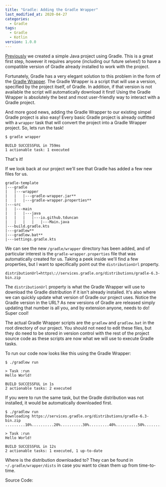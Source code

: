 ```yaml
---
title: "Gradle: Adding the Gradle Wrapper"
last_modified_at: 2020-04-27
categories:
  - Gradle
tags:
  - Gradle
  - Kotlin
version: 1.0.0
---
```

[Previously](https://tduncan.github.io/gradle/gradle-starting-simple/)
we created a simple Java project using Gradle.  This is a great
first step, however it requires anyone (including our future selves!)
to have a compatible version of Gradle already installed 
to work with the project.

Fortunately, Gradle has a very elegant solution to this problem 
in the form of the [Gradle Wrapper](https://docs.gradle.org/current/userguide/gradle_wrapper.html).
The Gradle Wrapper is a script that will use a version, specified
by the project itself, of Gradle.  In addition, if that version 
is not available the script will automatically download it first!
Using the Gradle Wrapper is absolutely the best and most user-friendly
way to interact with a Gradle project.

And more good news, adding the Gradle Wrapper to our existing
simpel Gradle project is also easy!  Every basic Gradle project
is already outfitted with a `wrapper` task that will convert the
project into a Gradle Wrapper project.  So, lets run the task!

```
$ gradle wrapper

BUILD SUCCESSFUL in 759ms
1 actionable task: 1 executed
```

That's it!

If we look back at our project we'll see that Gradle has added a
few new files for us.

```
gradle-template
|---gradle
|   |---wrapper
|   |   |---gradle-wrapper.jar**
|   |   |---gradle-wrapper.properties**
|---src
|   |---main
|   |   |---java
|   |   |   |---io.github.tduncan
|   |   |   |   |---Main.java
│---build.gradle.kts
|---gradlew**
|---gradlew.bat**
|---settings.gradle.kts  
```

We can see the new `/gradle/wrapper` directory has been added,
and of particular interest is the `gradle-wrapper.properties`
file that was automatically created for us.  Taking a peek
inside we'll find a few properties, but I want to specifically
point out the `distributionUrl` property.

```properties
distributionUrl=https\://services.gradle.org/distributions/gradle-6.3-bin.zip
```

The `distributionUrl` property is what the Gradle Wrapper will
use to download the Gradle distribution if it isn't already
installed.  It's also where we can quickly update what version
of Gradle our project uses.  Notice the Gradle version in the 
URL?  As new versions of Gradle are released simply updating
that number is all you, and by extension anyone, needs to do!
Super cool!

The actual Gradle Wrapper scripts are the `gradlew` and
`gradlew.bat` in the root directory of our project.  You should
not need to edit these files, but they do need to be stored in 
version control with the rest of the project source code as these
scripts are now what we will use to execute Gradle tasks.

To run our code now looks like this using the Gradle Wrapper:
```
$ ./gradlew run

> Task :run
Hello World!

BUILD SUCCESSFUL in 1s
2 actionable tasks: 2 executed
```

If you were to run the same task, but the Gradle distribution
was not installed, it would be automatically downloaded first.

```
$ ./gradlew run
Downloading https://services.gradle.org/distributions/gradle-6.3-bin.zip
.........10%..........20%..........30%.........40%..........50%..........60%.........70%..........80%..........90%..........100%

> Task :run
Hello World!

BUILD SUCCESSFUL in 12s
2 actionable tasks: 1 executed, 1 up-to-date
```

Where is the distribution downloaded to?  They can be found
in `~/.gradle/wrapper/dists` in case you want to clean them 
up from time-to-time.

Source Code: